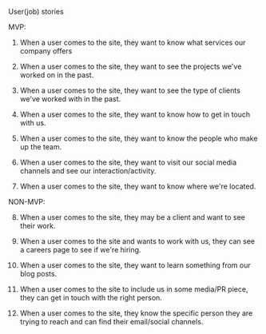 
User(job) stories

MVP:
1. When a user comes to the site, they want to know what services our company offers

2. When a user comes to the site, they want to see the projects we've worked on in the past.

3. When a user comes to the site, they want to see the type of clients we've worked with in the past.

4. When a user comes to the site, they want to know how to get in touch with us.

5. When a user comes to the site, they want to know the people who make up the team.

6. When a user comes to the site, they want to visit our social media channels and see our interaction/activity.

7. When a user comes to the site, they want to know where we're located.


NON-MVP:

8. When a user comes to the site, they may be a client and want to see their work.

9. When a user comes to the site and wants to work with us, they can see a careers page to see if we're hiring.

10. When a user comes to the site, they want to learn something from our blog posts.

11. When a user comes to the site to include us in some media/PR piece, they can get in touch with the right person.

12. When a user comes to the site, they know the specific person they are trying to reach and can find their email/social channels.
